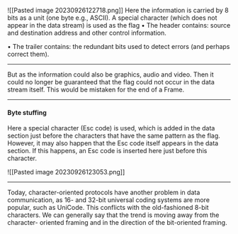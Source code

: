 ![[Pasted image 20230926122718.png]]
Here the information is carried by 8 bits as a unit (one byte e.g., ASCII).
A special character (which does not appear in the data stream) is used as the flag
• The header contains: source and destination address and other
control information. 

• The trailer contains: the redundant bits used to detect errors (and
perhaps correct them).

***

But as the information could also be graphics, audio and video. Then it
could no longer be guaranteed that the flag could not occur in the data
stream itself.
This would be mistaken for the end of a Frame.

***
#### Byte stuffing

Here a special character (Esc code) is used, which is added in the data section
just before the characters that have the same pattern as the flag.
However, it may also happen that the Esc code itself appears in the data
section. If this happens, an Esc code is inserted here just before this character.

![[Pasted image 20230926123053.png]]

***

Today, character-oriented protocols have another problem in data
communication, as 16- and 32-bit universal coding systems are more
popular, such as UniCode. This conflicts with the old-fashioned 8-bit
characters.
We can generally say that the trend is moving away from the character-
oriented framing and in the direction of the bit-oriented framing.
